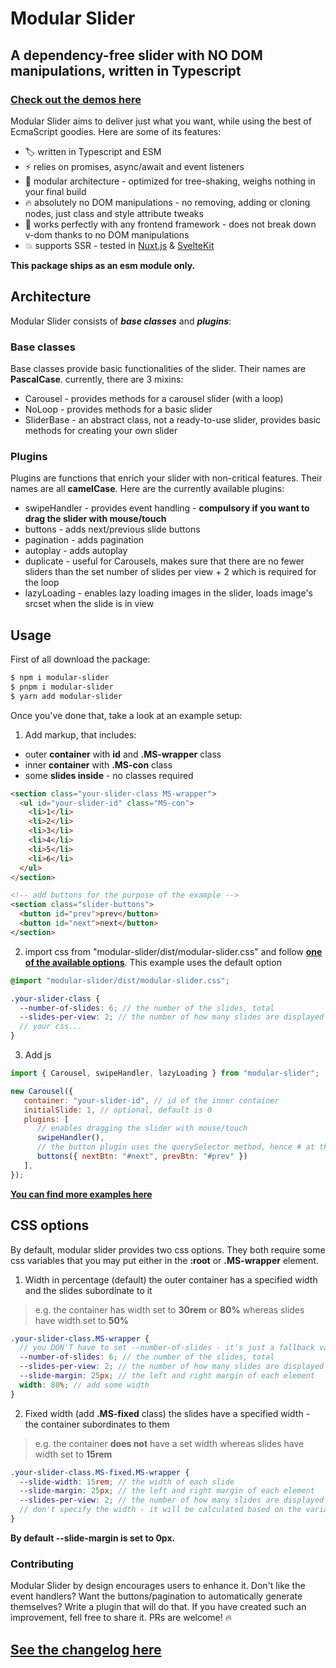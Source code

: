 # Modular Slider

## A dependency-free slider with NO DOM manipulations, written in Typescript

### [Check out the demos here](https://matb85.github.io/modular-slider/)

Modular Slider aims to deliver just what you want, while using the best of EcmaScript goodies. Here are some of its features:

- :label: written in Typescript and ESM
- :zap: relies on promises, async/await and event listeners
- :art: modular architecture - optimized for tree-shaking, weighs nothing in your final build
- :fire: absolutely no DOM manipulations - no removing, adding or cloning nodes, just class and style attribute tweaks
- :rocket: works perfectly with any frontend framework - does not break down v-dom thanks to no DOM manipulations
- :boom: supports SSR - tested in [Nuxt.js](https://nuxt.com/) & [SvelteKit](https://svelte.dev/)

**This package ships as an esm module only.**

## Architecture

Modular Slider consists of **_base classes_** and **_plugins_**:

### Base classes

Base classes provide basic functionalities of the slider. Their names are **PascalCase**. currently, there are 3 mixins:

- Carousel - provides methods for a carousel slider (with a loop)
- NoLoop - provides methods for a basic slider
- SliderBase - an abstract class, not a ready-to-use slider, provides basic methods for creating your own slider

### Plugins

Plugins are functions that enrich your slider with non-critical features. Their names are all **camelCase**. Here are the currently available plugins:

- swipeHandler - provides event handling - **compulsory if you want to drag the slider with mouse/touch**
- buttons - adds next/previous slide buttons
- pagination - adds pagination
- autoplay - adds autoplay
- duplicate - useful for Carousels, makes sure that there are no fewer sliders than the set number of slides per view + 2 which is required for the loop
- lazyLoading - enables lazy loading images in the slider, loads image's srcset when the slide is in view

## Usage

First of all download the package:

```bash
$ npm i modular-slider
$ pnpm i modular-slider
$ yarn add modular-slider
```

Once you've done that, take a look at an example setup:

1. Add markup, that includes:

- outer **container** with **id** and **.MS-wrapper** class
- inner **container** with **.MS-con** class 
- some **slides inside** - no classes required

```html
<section class="your-slider-class MS-wrapper">
  <ul id="your-slider-id" class="MS-con">
    <li>1</li>
    <li>2</li>
    <li>3</li>
    <li>4</li>
    <li>5</li>
    <li>6</li>
  </ul>
</section>

<!-- add buttons for the purpose of the example -->
<section class="slider-buttons">
  <button id="prev">prev</button>
  <button id="next">next</button>
</section>
```

2. import css from "modular-slider/dist/modular-slider.css" and follow [**one of the available options**](#css-options). This example uses the default option

```scss
@import "modular-slider/dist/modular-slider.css";

.your-slider-class {
  --number-of-slides: 6; // the number of the slides, total
  --slides-per-view: 2; // the number of how many slides are displayed at once
  // your css...
}
```

3. Add js

```js
import { Carousel, swipeHandler, lazyLoading } from "modular-slider";

new Carousel({
   container: "your-slider-id", // id of the inner container
   initialSlide: 1, // optional, default is 0
   plugins: [
      // enables dragging the slider with mouse/touch
      swipeHandler(),
      // the button plugin uses the querySelector method, hence # at the beginning
      buttons({ nextBtn: "#next", prevBtn: "#prev" })
   ],
});
```

**[You can find more examples here](https://matb85.github.io/modular-slider/)**

## CSS options

By default, modular slider provides two css options. They both require some css variables that you may put either in the **:root** or **.MS-wrapper** element.

1. Width in percentage (default)
   the outer container has a specified width and the slides subordinate to it

> e.g. the container has width set to **30rem** or **80%** whereas slides have width set to **50%**

```scss
.your-slider-class.MS-wrapper {
  // you DON'T have to set --number-of-slides - it's just a fallback value just in case something goes wrong
  --number-of-slides: 6; // the number of the slides, total
  --slides-per-view: 2; // the number of how many slides are displayed at once
  --slide-margin: 25px; // the left and right margin of each element
  width: 80%; // add some width
}
```

2. Fixed width (add **.MS-fixed** class)
   the slides have a specified width - the container subordinates to them

> e.g. the container **does not** have a set width whereas slides have width set to **15rem**

```scss
.your-slider-class.MS-fixed.MS-wrapper {
  --slide-width: 15rem; // the width of each slide
  --slide-margin: 25px; // the left and right margin of each element
  --slides-per-view: 2; // the number of how many slides are displayed at once
  // don't specify the width - it will be calculated based on the variables above
}
```

**By default --slide-margin is set to 0px.**

### Contributing

Modular Slider by design encourages users to enhance it. Don't like the event handlers? Want the buttons/pagination to automatically generate themselves? Write a plugin that will do that. If you have created such an improvement, fell free to share it. PRs are welcome! :fire:

## [See the changelog here](https://github.com/Matb85/modular-slider/blob/master/CHANGELOG.md)
